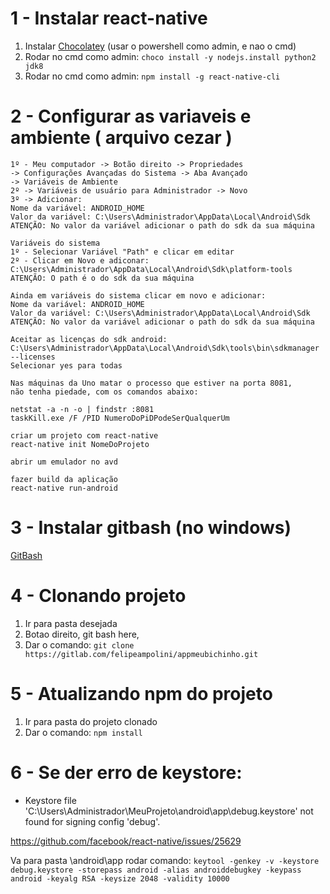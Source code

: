 # 1 - Instalar react-native
	
1. Instalar [Chocolatey](https://chocolatey.org/install) (usar o powershell como admin, e nao o cmd)
2. Rodar no cmd como admin: `choco install -y nodejs.install python2 jdk8`
3. Rodar no cmd como admin: `npm install -g react-native-cli`

# 2 - Configurar as variaveis e ambiente ( arquivo cezar )
    1º - Meu computador -> Botão direito -> Propriedades 
    -> Configurações Avançadas do Sistema -> Aba Avançado 
    -> Variáveis de Ambiente
    2º -> Variáveis de usuário para Administrador -> Novo
    3º -> Adicionar: 
    Nome da variável: ANDROID_HOME
    Valor da variável: C:\Users\Administrador\AppData\Local\Android\Sdk
    ATENÇÃO: No valor da variável adicionar o path do sdk da sua máquina
    
    Variáveis do sistema
    1º - Selecionar Variável "Path" e clicar em editar
    2º - Clicar em Novo e adiconar: C:\Users\Administrador\AppData\Local\Android\Sdk\platform-tools
    ATENÇÃO: O path é o do sdk da sua máquina
    
    Ainda em variáveis do sistema clicar em novo e adicionar:
    Nome da variável: ANDROID_HOME
    Valor da variável: C:\Users\Administrador\AppData\Local\Android\Sdk
    ATENÇÃO: No valor da variável adicionar o path do sdk da sua máquina
    
    Aceitar as licenças do sdk android:
    C:\Users\Administrador\AppData\Local\Android\Sdk\tools\bin\sdkmanager --licenses
    Selecionar yes para todas
    
    Nas máquinas da Uno matar o processo que estiver na porta 8081, 
    não tenha piedade, com os comandos abaixo:
     
    netstat -a -n -o | findstr :8081	
    taskKill.exe /F /PID NumeroDoPiDPodeSerQualquerUm
    
    criar um projeto com react-native
    react-native init NomeDoProjeto
    
    abrir um emulador no avd
    
    fazer build da aplicação
    react-native run-android

# 3 - Instalar gitbash (no windows)
[GitBash](https://gitforwindows.org/)

# 4 - Clonando projeto
1. Ir para pasta desejada
2. Botao direito, git bash here, 
3. Dar o comando: `git clone https://gitlab.com/felipeampolini/appmeubichinho.git`

# 5 - Atualizando npm do projeto
1. Ir para pasta do projeto clonado
2. Dar o comando: `npm install`

# 6 - Se der erro de keystore:  
* Keystore file 'C:\Users\Administrador\MeuProjeto\android\app\debug.keystore' not found for signing config 'debug'.

https://github.com/facebook/react-native/issues/25629

Va para pasta \android\app
rodar comando: `keytool -genkey -v -keystore debug.keystore -storepass android -alias androiddebugkey -keypass android -keyalg RSA -keysize 2048 -validity 10000`